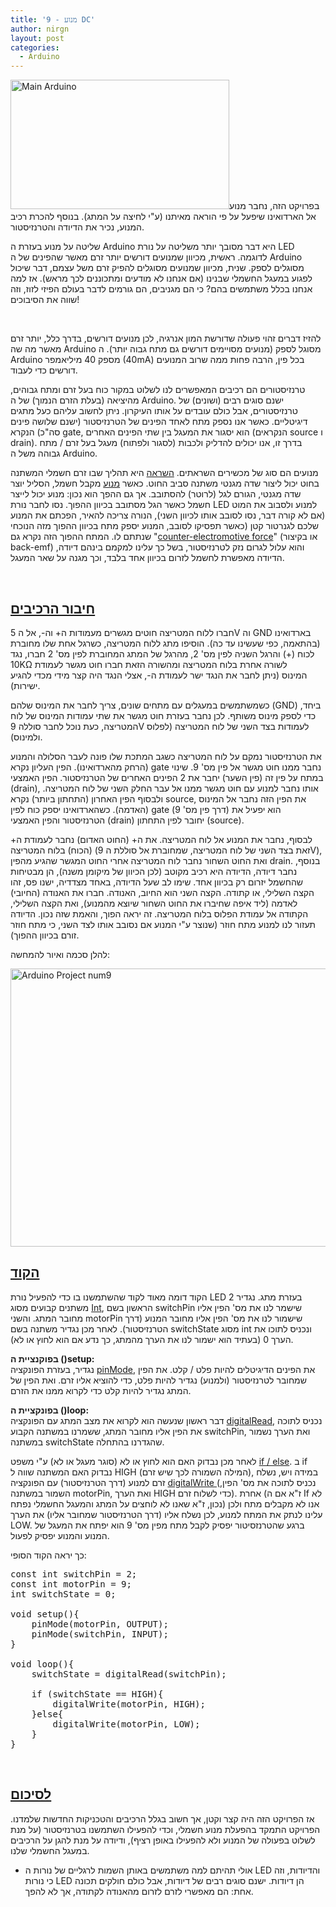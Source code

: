 ```yaml
---
title: '9 - מנוע DC'
author: nirgn
layout: post
categories:
  - Arduino
---
```

[<img class="alignleft wp-image-1281" src="http://www.lifelongstudent.net/wp-content/uploads/2014/03/Main_Arduino.png" alt="Main Arduino" width="350" height="207" />](http://www.lifelongstudent.net/wp-content/uploads/2014/03/Main_Arduino.png)בפרויקט הזה, נחבר מנוע אל הארדואינו שיפעל על פי הוראה מאיתנו (ע"י לחיצה על המתג). בנוסף להכרת רכיב המנוע, נכיר את הדיודה והטרנזיסטור.

שליטה על מנוע בעזרת ה Arduino היא דבר מסובך יותר משליטה על נורת LED לדוגמה. ראשית, מכיוון שמנועים דורשים יותר זרם מאשר שהפינים של ה Arduino מסוגלים לספק. שנית, מכיוון שמנועים מסוגלים להפיק זרם משל עצמם, דבר שיכול לפגוע במעגל החשמלי שבנינו (אם אנחנו לא מודעים ומתכוננים לכך מראש). אז למה אנחנו בכלל משתמשים בהם? כי הם מגניבים, הם גורמים לדבר בעולם הפיזי לזוז, וזה שווה את הסיבוכים!

<!--more-->

&nbsp;

להזיז דברים זהוי פעולה שדורשת המון אנרגיה, לכן מנועים דורשים, בדרך כלל, יותר זרם מאשר מה שה Arduino מסוגל לספק (מנועים מסויימים דורשים גם מתח גבוה יותר). ה Arduino מספק 40 מיליאמפר (40mA) בכל פין, הרבה פחות ממה שרוב המנועים דורשים כדי לעבוד.

טרנזיסטורים הם רכיבים המאפשרים לנו לשלוט במקור כוח בעל זרם ומתח גבוהים, מהיציאה (בעלת הזרם הנמוך) של ה Arduino. ישנם סוגים רבים (ושונים) של טרנזיסטורים, אבל כולם עובדים על אותו העיקרון. ניתן לחשוב עליהם כעל מתגים דיגיטליים. כאשר אנו נספק מתח לאחד הפינים של הטרנזיסטור (ישנם שלושה פינים סה"כ) הנקרא gate, הוא יסגור את המעגל בין שתי הפינים האחרים (הנקראים source ו drain). בדרך זו, אנו יכולים להדליק ולכבות (לסגור ולפתוח) מעגל בעל זרם / מתח גבוהה משל ה Arduino.

מנועים הם סוג של מכשירים השראתים. <a href="http://en.wikipedia.org/wiki/Electromagnetic_induction" target="_blank">השראה</a> היא תהליך שבו זרם חשמלי המשתנה בחוט יכול ליצור שדה מגנטי משתנה סביב החוט. כאשר <a href="http://en.wikipedia.org/wiki/Electric_motor" target="_blank">מנוע</a> מקבל חשמל, הסליל יוצר שדה מגנטי, הגורם לגל (לרוטר) להסתובב. אך גם ההפך הוא נכון: מנוע יכול לייצר חשמל כאשר הגל מסתובב בכיוון ההפוך. נסו לחבר נורת LED למנוע ולסבוב את המוט (אם לא קורה דבר, נסו לסובב אותו לכיוון השני), הנורה צריכה להאיר, הפכתם את המנוע שלכם לגנרטור קטן (כאשר תפסיקו לסובב, המנוע יספק מתח בכיוון ההפוך מזה הנוכחי שנתתם לו. המתח ההפוך הזה נקרא גם "<a href="http://en.wikipedia.org/wiki/Counter-electromotive_force" target="_blank">counter-electromotive force</a>" (או בקיצור back-emf) והוא עלול לגרום נזק לטרנזיסטור, בשל כך עלינו למקמם בינהם דיודה, הדיודה מאפשרת לחשמל לזרום בכיוון אחד בלבד, וכך מגנה על שאר המעגל.

&nbsp;

## <span style="text-decoration: underline;"><strong>חיבור הרכיבים</strong></span>

חברו ללוח המטריצה חוטים מגשרים מעמודות ה+ וה-, אל ה 5V וה GND בארדואינו (בהתאמה, כפי שעשינו עד כה). הוסיפו מתג ללוח המטריצה, כשרגל אחת שלו מחוברת לכוח (+) והרגל השניה לפין מס' 2, מהרגל של המתג המחוברת לפין מס' 2 חברו, נגד 10KΩ לשורה אחרת בלוח המטריצה ומהשורה הזאת חברו חוט מגשר לעמודת המינוס (ניתן לחבר את הנגד ישר לעמודת ה-, אצלי הנגד היה קצר מידי מכדי להגיע ישירות).

כשמשתמשים במעגלים עם מתחים שונים, צריך לחבר את המינוס שלהם (GND) ביחד, כדי לספק מינוס משותף. לכן נחבר בעזרת חוט מגשר את שתי עמודות המינוס של לוח המטריצה, כעת נוכל לחבר סוללה 9V לעמודות בצד השני של לוח המטריצה (לפלוס ולמינוס).

את הטרנזיסטור נמקם על לוח המטריצה כשגב המתכת שלו פונה לעבר הסלולה והמנוע (הרחק מהארדואינו). הפין העליון נקרא gate נחבר ממנו חוט מגשר אל פין מס' 9. שינוי במתח על פין זה (פין השער) יחבר את 2 הפינים האחרים של הטרנזיסטור. הפין האמצעי (drain), אותו נחבר למנוע עם חוט מגשר ממנו אל עבר החלק השני של לוח המטריצה. ולבסוף הפין האחרון (התחתון ביותר) נקרא source, את הפין הזה נחבר אל המינוס (האדמה). כשהארדואינו יספק כוח לפין gate (דרך פין מס' 9) הוא יפעיל את הטרנזיסטור והפין האמצעי (drain) יחובר לפין התחתון (source).

לבסוף, נחבר את המנוע אל לוח המטריצה. את ה+ (החוט האדום) נחבר לעמודת ה+ (הכוח) בלוח המטריצה (זאת בצד השני של לוח המטריצה, שמחוברת אל סוללת ה 9V), ואת החוט השחור נחבר לוח המטריצה אחרי החוט המגשר שהגיע מהפין drain. בנוסף, נחבר דיודה, הדיודה היא רכיב מקוטב (לכן הכיוון של מיקומן משנה), הן מבטיחות שהחשמל יזרום רק בכיוון אחד. שימו לב שעל הדיודה, באחד מצדדיה, ישנו פס, זהו הקצה השלילי, או קתודה. הקצה השני הוא החיוב, האנודה. חברו את האנודה (החיובי) לאדמה (ליד איפה שחיברו את החוט השחור שיוצא מהמנוע), ואת הקצה השלילי, הקתודה אל עמודת הפלוס בלוח המטריצה. זה יראה הפוך, והאמת שזה נכון. הדיודה תעזור לנו למנוע מתח חוזר (שנוצר ע"י המנוע אם נסובב אותו לצד השני, כי מתח חוזר זורם בכיוון ההפוך).

להלן סכמה ואיור להמחשה:

[<img class=" size-full wp-image-1414 aligncenter" src="http://www.lifelongstudent.net/wp-content/uploads/2015/02/Arduino_Project_num9.png" alt="Arduino Project num9" width="532" height="445" />](http://www.lifelongstudent.net/wp-content/uploads/2015/02/Arduino_Project_num9.png)

## <span style="text-decoration: underline;"><strong>הקוד</strong></span>

הקוד דומה מאוד לקוד שהשתמשנו בו כדי להפעיל נורת LED בעזרת מתג. נגדיר 2 משתנים קבועים מסוג <a href="http://arduino.cc/en/Reference/Int" target="_blank">Int</a>, הראשון בשם switchPin שישמר לנו את מס' הפין אליו מחובר המתג. והשני motorPin שישמור לנו את מס' הפין אליו מחובר המנוע (דרך הטרנזיסטור). לאחר מכן נגדיר משתנה בשם switchState מסוג int ונכניס לתוכו את הערך 0 (בעתיד הוא ישמור לנו את הערך מהמתג, כך נדע אם הוא לחוץ או לא).

**בפוקנציית ה ()setup:**  
נגדיר, בעזרת הפונקציה <a href="http://arduino.cc/en/Reference/PinMode" target="_blank">pinMode</a>, את הפינים הדיגיטלים להיות פלט / קלט. את הפין שמחובר לטרנזיסטור (ולמנוע) נגדיר להיות פלט, כדי להוציא אליו זרם. ואת הפין של המתג נגדיר להיות קלט כדי לקרוא ממנו את הזרם.

**בפונקציית ה ()loop:**  
דבר ראשון שנעשה הוא לקרוא את מצב המתג עם הפונקציה <a href="http://arduino.cc/en/Reference/DigitalRead" target="_blank">digitalRead</a>, נכניס לתוכה את הפין אליו מחובר המתג, ששמרנו במשתנה הקבוע switchPin, ואת הערך נשמור במשתנה switchState שהגדרנו בהתחלה.

לאחר מכן נבדוק האם הוא לחוץ או לא (סוגר מעגל או לא) ע"י משפט <a href="http://arduino.cc/en/Reference/Else" target="_blank">if / else</a>. ב if נבדוק האם המשתנה שווה ל HIGH (המילה השמורה לכך שיש זרם), במידה ויש, נשלח זרם למנוע (דרך הטרנזיסטור) עם הפונקציה <a href="http://arduino.cc/en/Reference/DigitalWrite" target="_blank">digitalWrite </a>(נכניס לתוכה את מס' הפין, השמור במשתנה motorPin, ואת הערך HIGH כדי לשלוח זרם). אחרת (ז"א אם ה If לא נכון, ז"א שאנו לא לוחצים על המתג והמעגל החשמלי נפתח) אנו לא מקבלים מתח ולכן עלינו לנתק את המתח למנוע, לכן נשלח אליו (דרך הטרנזיסטור שמחובר אליו) את הערך LOW. ברגע שהטרנזסיטור יפסיק לקבל מתח מפין מס' 9 הוא יפתח את המעגל של המנוע והמנוע יפסיק לפעול.

כך יראה הקוד הסופי:

<pre class="lang:arduino decode:true ">const int switchPin = 2;
const int motorPin = 9;
int switchState = 0;

void setup(){
    pinMode(motorPin, OUTPUT);
    pinMode(switchPin, INPUT);
}

void loop(){
    switchState = digitalRead(switchPin);

    if (switchState == HIGH){
        digitalWrite(motorPin, HIGH);
    }else{
        digitalWrite(motorPin, LOW);
    }
}</pre>

&nbsp;

## <span style="text-decoration: underline;"><strong>לסיכום</strong></span>

אז הפרויקט הזה היה קצר וקטן, אך חשוב בגלל הרכיבים והטכניקות החדשות שלמדנו. הפרויקט התמקד בהפעלת מנוע חשמלי, וכדי להפעילו השתמשנו בטרנזיסטור (על מנת לשלוט בפעולה של המנוע ולא להפעילו באופן רציף), ודיודה על מנת להגן על הרכיבים במעגל החשמלי שלנו.

* אולי תהיתם למה משתמשים באותן השמות לרגליים של נורות ה LED והדיודות, וזה כי נורות LED הן דיודות. ישנם סוגים רבים של דיודות, אבל כולם חולקים תכונה אחת: הם מאפשרי לזרם לזרום מהאנודה לקתודה, אך לא להפך.
